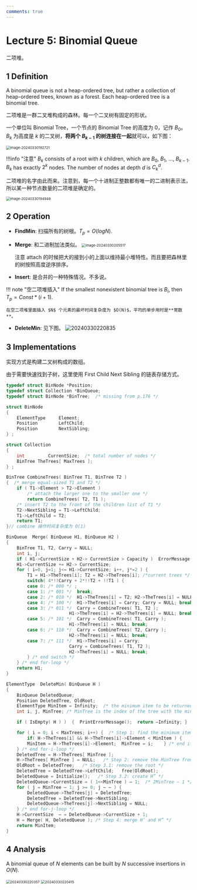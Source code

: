 ```yaml
---
comments: true
---
```


# Lecture 5: Binomial Queue

二项堆。

## 1 Definition
A binomial queue is not a heap-ordered tree, but rather a collection of heap-ordered trees, known as a forest. Each heap-ordered tree is a binomial tree.

二项堆是一群二叉堆构成的森林。每一个二叉树有固定的形状。

一个单位叫 Binomial Tree，一个节点的 Binomial Tree 的高度为 0，记作 $B_0$。$B_k$ 为高度是 $k$ 的二叉树，**将两个 $B_{k-1}$ 的树连接在一起**就可以，如下图：

<img src="https://cdn.jsdelivr.net/gh/Frankoxer/image-host/pic/20240330192721.png" alt="image-20240330192721" style="zoom:67%;" />

!!!info "注意"
    $B_k$ consists of a root with $k$ children, which are $B_0$, $B_1$, ..., $B_{k-1}$. $B_k$ has exactly $2^k$ nodes. The number of nodes at depth $d$ is $C_k^d$.

二项堆的名字由此而来。注意到，每一个十进制正整数都有唯一的二进制表示法，所以某一种节点数量的二项堆是确定的。

<img src="https://cdn.jsdelivr.net/gh/Frankoxer/image-host/pic/20240330194946.png" alt="image-20240330194946" style="zoom:67%;" />

## 2 Operation

* **FindMin**: 扫描所有的树根。$T_p=O(logN)$.
* **Merge**: 和二进制加法类似。
  <img src="https://cdn.jsdelivr.net/gh/Frankoxer/image-host/pic/20240330205517.png" alt="image-20240330205517" style="zoom:67%;" />
  
  注意 attach 的时候把大的接到小的上面以维持最小堆特性。而且要把森林里的树按照高度逆序排序。
* **Insert**: 是合并的一种特殊情况。不多说。

!!! note "空二项堆插入"
    If the smallest nonexistent binomial tree is $B_i$, then $T_p=Const*(i+1)$.

    在空二项堆里面插入 $N$ 个元素的最坏时间复杂度为 $O(N)$，平均的单步用时是**常数**。

* **DeleteMin**: 见下图。
  ![20240330220835](https://cdn.jsdelivr.net/gh/Frankoxer/image-host/pic/20240330220835.png)

## 3 Implementations

实现方式是构建二叉树构成的数组。

由于需要快速找到子树，这里使用 First Child Next Sibling 的链表存储方式。

```c
typedef struct BinNode *Position;
typedef struct Collection *BinQueue;
typedef struct BinNode *BinTree;  /* missing from p.176 */

struct BinNode 
{ 
    ElementType	    Element;
    Position	    LeftChild;
    Position 	    NextSibling;
} ;

struct Collection 
{ 
    int	    	CurrentSize;  /* total number of nodes */
    BinTree	TheTrees[ MaxTrees ];
} ;

BinTree CombineTrees( BinTree T1, BinTree T2 )
{  /* merge equal-sized T1 and T2 */
    if ( T1->Element > T2->Element )
        /* attach the larger one to the smaller one */
        return CombineTrees( T2, T1 );
    /* insert T2 to the front of the children list of T1 */
    T2->NextSibling = T1->LeftChild;
    T1->LeftChild = T2;
    return T1;
}// combine 操作时间复杂度为 O(1)

BinQueue  Merge( BinQueue H1, BinQueue H2 )
{	
    BinTree T1, T2, Carry = NULL; 	
    int i, j;
    if ( H1->CurrentSize + H2-> CurrentSize > Capacity )  ErrorMessage();
    H1->CurrentSize += H2-> CurrentSize;
    for ( i=0, j=1; j<= H1->CurrentSize; i++, j*=2 ) {
        T1 = H1->TheTrees[i]; T2 = H2->TheTrees[i]; /*current trees */
        switch( 4*!!Carry + 2*!!T2 + !!T1 ) { 
        case 0: /* 000 */ ;
        case 1: /* 001 */  break;	
        case 2: /* 010 */  H1->TheTrees[i] = T2; H2->TheTrees[i] = NULL; break;
        case 4: /* 100 */  H1->TheTrees[i] = Carry; Carry = NULL; break;
        case 3: /* 011 */  Carry = CombineTrees( T1, T2 );
                        H1->TheTrees[i] = H2->TheTrees[i] = NULL; break;
        case 5: /* 101 */  Carry = CombineTrees( T1, Carry );
                        H1->TheTrees[i] = NULL; break;
        case 6: /* 110 */  Carry = CombineTrees( T2, Carry );
                        H2->TheTrees[i] = NULL; break;
        case 7: /* 111 */  H1->TheTrees[i] = Carry; 
                        Carry = CombineTrees( T1, T2 ); 
                        H2->TheTrees[i] = NULL; break;
        } /* end switch */
    } /* end for-loop */
    return H1;
}

ElementType  DeleteMin( BinQueue H )
{	
    BinQueue DeletedQueue; 
    Position DeletedTree, OldRoot;
    ElementType MinItem = Infinity;  /* the minimum item to be returned */	
    int i, j, MinTree; /* MinTree is the index of the tree with the minimum item */

    if ( IsEmpty( H ) )  {  PrintErrorMessage();  return –Infinity; }

    for ( i = 0; i < MaxTrees; i++) {  /* Step 1: find the minimum item */
        if( H->TheTrees[i] && H->TheTrees[i]->Element < MinItem ) { 
        MinItem = H->TheTrees[i]->Element;  MinTree = i;    } /* end if */
    } /* end for-i-loop */
    DeletedTree = H->TheTrees[ MinTree ];  
    H->TheTrees[ MinTree ] = NULL;   /* Step 2: remove the MinTree from H => H’ */ 
    OldRoot = DeletedTree;   /* Step 3.1: remove the root */ 
    DeletedTree = DeletedTree->LeftChild;   free(OldRoot);
    DeletedQueue = Initialize();   /* Step 3.2: create H” */ 
    DeletedQueue->CurrentSize = ( 1<<MinTree ) – 1;  /* 2MinTree – 1 */
    for ( j = MinTree – 1; j >= 0; j – – ) {  
        DeletedQueue->TheTrees[j] = DeletedTree;
        DeletedTree = DeletedTree->NextSibling;
        DeletedQueue->TheTrees[j]->NextSibling = NULL;
    } /* end for-j-loop */
    H->CurrentSize  – = DeletedQueue->CurrentSize + 1;
    H = Merge( H, DeletedQueue ); /* Step 4: merge H’ and H” */ 
    return MinItem;
}
```

## 4 Analysis

A binomial queue of $N$ elements can be built by $N$ successive insertions in $O(N)$.

<img src="https://cdn.jsdelivr.net/gh/Frankoxer/image-host/pic/20240330220357.png" alt="20240330220357" style="zoom:67%;" />

<img src="https://cdn.jsdelivr.net/gh/Frankoxer/image-host/pic/20240330220415.png" alt="20240330220415" style="zoom:67%;" />